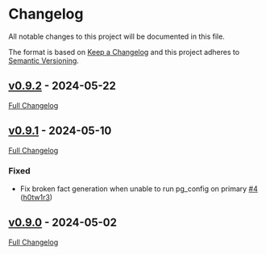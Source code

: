 <!-- markdownlint-disable MD024 -->
# Changelog

All notable changes to this project will be documented in this file.

The format is based on [Keep a Changelog](http://keepachangelog.com/en/1.0.0/) and this project adheres to [Semantic Versioning](http://semver.org).

## [v0.9.2](https://github.com/puppetlabs/puppetlabs-puppet_status_check/tree/v0.9.2) - 2024-05-22

[Full Changelog](https://github.com/puppetlabs/puppetlabs-puppet_status_check/compare/v0.9.1...v0.9.2)

## [v0.9.1](https://github.com/puppetlabs/puppetlabs-puppet_status_check/tree/v0.9.1) - 2024-05-10

[Full Changelog](https://github.com/puppetlabs/puppetlabs-puppet_status_check/compare/v0.9.0...v0.9.1)

### Fixed

- Fix broken fact generation when unable to run pg_config on primary [#4](https://github.com/puppetlabs/puppetlabs-puppet_status_check/pull/4) ([h0tw1r3](https://github.com/h0tw1r3))

## [v0.9.0](https://github.com/puppetlabs/puppetlabs-puppet_status_check/tree/v0.9.0) - 2024-05-02

[Full Changelog](https://github.com/puppetlabs/puppetlabs-puppet_status_check/compare/f6d5d880a989fad41190a0df43e8dc0a34713df2...v0.9.0)
